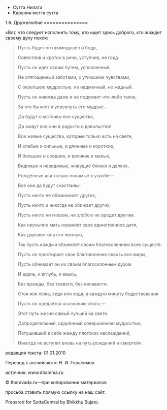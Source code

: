 









* Сутта Нипата
* Карания метта сутта


1\.8\. Дружелюбие
\=\=\=\=\=\=\=\=\=\=\=\=\=\=\=



«Вот, что следует исполнить тому, кто ищет здесь доброго, кто жаждет своему духу покоя:



> Пусть будет он прямодушен и бодр,  
> 
> Совестлив и кроток в речи, уступчив, не горд\.
> 
> 
> Пусть он идет своим путем, успокоенный,  
> 
> Не отягощенный заботами, с утихшими чувствами,  
> 
> С окрепшею мудростью, не надменный, не жадный\.
> 
> 
> Пусть он никогда даже и не подумает что\-либо такое,  
> 
> За что бы могли упрекнуть его мудрые…  
> 
> Да будут счастливы все существа,  
> 
> Да живут все они в радости и довольстве\!
> 
> 
> Все живые существа, которые только есть на свете,  
> 
> И слабые и сильные, и длинные и короткие,  
> 
> И большие и средние, и великие и малые,  
> 
> Видимые и невидимые, живущие близко и далеко,  
> 
> Рождённые или только носимые в утробе—  
> 
> Все они да будут счастливы\!
> 
> 
> Пусть никто не обманывает других,  
> 
> Пусть никто и никогда не обижает других,  
> 
> Пусть никто ни гневом, ни злобою не вредит другим\.
> 
> 
> Как неусыпно мать охраняет свое единственное дитя,  
> 
> Как дорожит она его жизнью,  
> 
> Так пусть каждый объемлет своим благоволением всех существ\.
> 
> 
> Пусть он простирает свое благоволение сквозь все миры,  
> 
> Пусть обнимает он их своим благосклонным духом  
> 
> И вдаль, и вглубь, и ввысь,  
> 
> Без вражды, без тревоги, без ненависти\.
> 
> 
> Стоя или лежа, сидя или ходя, в каждую минуту бодрствования  
> 
> Пусть он предаётся осознанию этого,—  
> 
> Этот путь жизни самый лучший на свете\.
> 
> 
> Добродетельный, одарённый совершенною мудростью,  
> 
> Потушивший в себе жажду плотских наслаждений,  
> 
> Никогда не вступит вновь на путь рождений и смертей»\.



редакция текста: 01\.01\.2010


Перевод с английского: Н\. И\. Герасимов


источник: www\.dhamma\.ru


© theravada\.ru—при копировании материалов


просьба ставить прямую ссылку на наш сайт\.


Prepared for SuttaCentral by Bhikkhu Sujato\.






